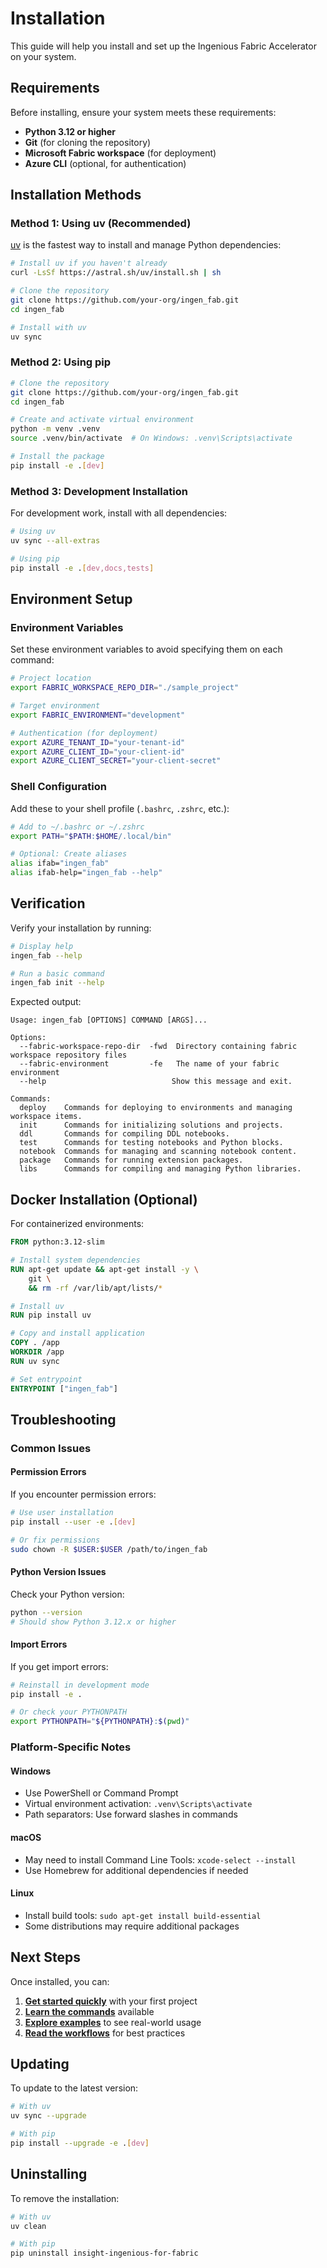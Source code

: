 # Installation

This guide will help you install and set up the Ingenious Fabric Accelerator on your system.

## Requirements

Before installing, ensure your system meets these requirements:

- **Python 3.12 or higher**
- **Git** (for cloning the repository)
- **Microsoft Fabric workspace** (for deployment)
- **Azure CLI** (optional, for authentication)

## Installation Methods

### Method 1: Using uv (Recommended)

[uv](https://github.com/astral-sh/uv) is the fastest way to install and manage Python dependencies:

```bash
# Install uv if you haven't already
curl -LsSf https://astral.sh/uv/install.sh | sh

# Clone the repository
git clone https://github.com/your-org/ingen_fab.git
cd ingen_fab

# Install with uv
uv sync
```

### Method 2: Using pip

```bash
# Clone the repository
git clone https://github.com/your-org/ingen_fab.git
cd ingen_fab

# Create and activate virtual environment
python -m venv .venv
source .venv/bin/activate  # On Windows: .venv\Scripts\activate

# Install the package
pip install -e .[dev]
```

### Method 3: Development Installation

For development work, install with all dependencies:

```bash
# Using uv
uv sync --all-extras

# Using pip
pip install -e .[dev,docs,tests]
```

## Environment Setup

### Environment Variables

Set these environment variables to avoid specifying them on each command:

```bash
# Project location
export FABRIC_WORKSPACE_REPO_DIR="./sample_project"

# Target environment
export FABRIC_ENVIRONMENT="development"

# Authentication (for deployment)
export AZURE_TENANT_ID="your-tenant-id"
export AZURE_CLIENT_ID="your-client-id"
export AZURE_CLIENT_SECRET="your-client-secret"
```

### Shell Configuration

Add these to your shell profile (`.bashrc`, `.zshrc`, etc.):

```bash
# Add to ~/.bashrc or ~/.zshrc
export PATH="$PATH:$HOME/.local/bin"

# Optional: Create aliases
alias ifab="ingen_fab"
alias ifab-help="ingen_fab --help"
```

## Verification

Verify your installation by running:

```bash
# Display help
ingen_fab --help

# Run a basic command
ingen_fab init --help
```

Expected output:
```
Usage: ingen_fab [OPTIONS] COMMAND [ARGS]...

Options:
  --fabric-workspace-repo-dir  -fwd  Directory containing fabric workspace repository files
  --fabric-environment         -fe   The name of your fabric environment
  --help                            Show this message and exit.

Commands:
  deploy    Commands for deploying to environments and managing workspace items.
  init      Commands for initializing solutions and projects.
  ddl       Commands for compiling DDL notebooks.
  test      Commands for testing notebooks and Python blocks.
  notebook  Commands for managing and scanning notebook content.
  package   Commands for running extension packages.
  libs      Commands for compiling and managing Python libraries.
```

## Docker Installation (Optional)

For containerized environments:

```dockerfile
FROM python:3.12-slim

# Install system dependencies
RUN apt-get update && apt-get install -y \
    git \
    && rm -rf /var/lib/apt/lists/*

# Install uv
RUN pip install uv

# Copy and install application
COPY . /app
WORKDIR /app
RUN uv sync

# Set entrypoint
ENTRYPOINT ["ingen_fab"]
```

## Troubleshooting

### Common Issues

#### Permission Errors
If you encounter permission errors:
```bash
# Use user installation
pip install --user -e .[dev]

# Or fix permissions
sudo chown -R $USER:$USER /path/to/ingen_fab
```

#### Python Version Issues
Check your Python version:
```bash
python --version
# Should show Python 3.12.x or higher
```

#### Import Errors
If you get import errors:
```bash
# Reinstall in development mode
pip install -e .

# Or check your PYTHONPATH
export PYTHONPATH="${PYTHONPATH}:$(pwd)"
```

### Platform-Specific Notes

#### Windows
- Use PowerShell or Command Prompt
- Virtual environment activation: `.venv\Scripts\activate`
- Path separators: Use forward slashes in commands

#### macOS
- May need to install Command Line Tools: `xcode-select --install`
- Use Homebrew for additional dependencies if needed

#### Linux
- Install build tools: `sudo apt-get install build-essential`
- Some distributions may require additional packages

## Next Steps

Once installed, you can:

1. **[Get started quickly](quick_start.md)** with your first project
2. **[Learn the commands](cli_reference.md)** available
3. **[Explore examples](../examples/index.md)** to see real-world usage
4. **[Read the workflows](workflows.md)** for best practices

## Updating

To update to the latest version:

```bash
# With uv
uv sync --upgrade

# With pip
pip install --upgrade -e .[dev]
```

## Uninstalling

To remove the installation:

```bash
# With uv
uv clean

# With pip
pip uninstall insight-ingenious-for-fabric
```